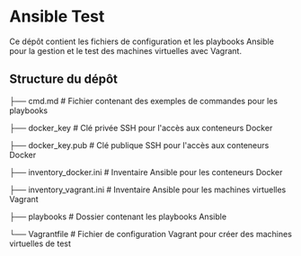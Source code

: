 # Ansible Test

Ce dépôt contient les fichiers de configuration et les playbooks Ansible pour la gestion et le test des machines virtuelles avec Vagrant.

## Structure du dépôt


├── cmd.md # Fichier contenant des exemples de commandes pour les playbooks

├── docker_key # Clé privée SSH pour l'accès aux conteneurs Docker

├── docker_key.pub # Clé publique SSH pour l'accès aux conteneurs Docker

├── inventory_docker.ini # Inventaire Ansible pour les conteneurs Docker

├── inventory_vagrant.ini # Inventaire Ansible pour les machines virtuelles Vagrant

├── playbooks # Dossier contenant les playbooks Ansible

└── Vagrantfile # Fichier de configuration Vagrant pour créer des machines virtuelles de test